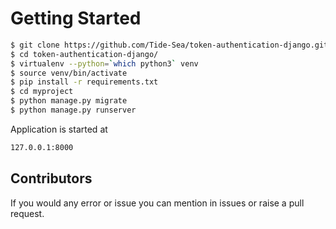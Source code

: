 
# Getting Started

```sh
$ git clone https://github.com/Tide-Sea/token-authentication-django.git
$ cd token-authentication-django/
$ virtualenv --python=`which python3` venv
$ source venv/bin/activate
$ pip install -r requirements.txt
$ cd myproject
$ python manage.py migrate
$ python manage.py runserver
```
Application is started at 
```sh
127.0.0.1:8000
```

Contributors
---
If you would any error or issue you can mention in issues or raise a pull request.

